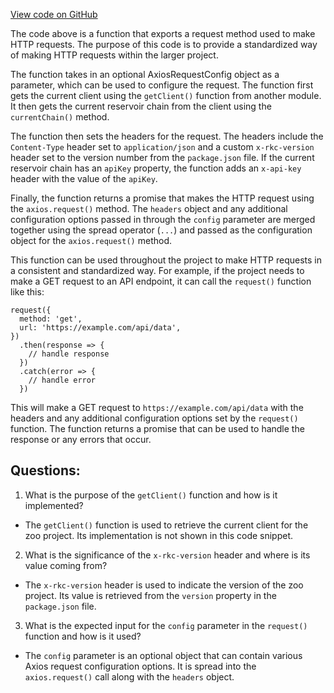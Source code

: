 [View code on GitHub](zoo-labs/zoo/blob/master/sdk/src/utils/request.ts)

The code above is a function that exports a request method used to make HTTP requests. The purpose of this code is to provide a standardized way of making HTTP requests within the larger project. 

The function takes in an optional AxiosRequestConfig object as a parameter, which can be used to configure the request. The function first gets the current client using the `getClient()` function from another module. It then gets the current reservoir chain from the client using the `currentChain()` method. 

The function then sets the headers for the request. The headers include the `Content-Type` header set to `application/json` and a custom `x-rkc-version` header set to the version number from the `package.json` file. If the current reservoir chain has an `apiKey` property, the function adds an `x-api-key` header with the value of the `apiKey`.

Finally, the function returns a promise that makes the HTTP request using the `axios.request()` method. The `headers` object and any additional configuration options passed in through the `config` parameter are merged together using the spread operator (`...`) and passed as the configuration object for the `axios.request()` method.

This function can be used throughout the project to make HTTP requests in a consistent and standardized way. For example, if the project needs to make a GET request to an API endpoint, it can call the `request()` function like this:

```
request({
  method: 'get',
  url: 'https://example.com/api/data',
})
  .then(response => {
    // handle response
  })
  .catch(error => {
    // handle error
  })
```

This will make a GET request to `https://example.com/api/data` with the headers and any additional configuration options set by the `request()` function. The function returns a promise that can be used to handle the response or any errors that occur.
## Questions: 
 1. What is the purpose of the `getClient()` function and how is it implemented?
- The `getClient()` function is used to retrieve the current client for the zoo project. Its implementation is not shown in this code snippet.
2. What is the significance of the `x-rkc-version` header and where is its value coming from?
- The `x-rkc-version` header is used to indicate the version of the zoo project. Its value is retrieved from the `version` property in the `package.json` file.
3. What is the expected input for the `config` parameter in the `request()` function and how is it used?
- The `config` parameter is an optional object that can contain various Axios request configuration options. It is spread into the `axios.request()` call along with the `headers` object.